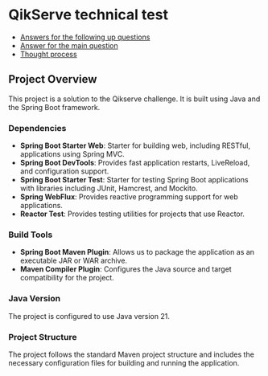 # QikServe technical test

- [Answers for the following up questions](https://github.com/brerodrigues/Qikserv-Technical-Test/blob/master/follow-up-question.md)
- [Answer for the main question](https://github.com/brerodrigues/Qikserv-Technical-Test/blob/master/main-question.md)
- [Thought process](https://github.com/brerodrigues/Qikserv-Technical-Test/blob/master/thought-process.md)

## Project Overview

This project is a solution to the Qikserve challenge. It is built using Java and the Spring Boot framework.

### Dependencies

- **Spring Boot Starter Web**: Starter for building web, including RESTful, applications using Spring MVC.
- **Spring Boot DevTools**: Provides fast application restarts, LiveReload, and configuration support.
- **Spring Boot Starter Test**: Starter for testing Spring Boot applications with libraries including JUnit, Hamcrest, and Mockito.
- **Spring WebFlux**: Provides reactive programming support for web applications.
- **Reactor Test**: Provides testing utilities for projects that use Reactor.

### Build Tools

- **Spring Boot Maven Plugin**: Allows us to package the application as an executable JAR or WAR archive.
- **Maven Compiler Plugin**: Configures the Java source and target compatibility for the project.

### Java Version

The project is configured to use Java version 21.

### Project Structure

The project follows the standard Maven project structure and includes the necessary configuration files for building and running the application.


